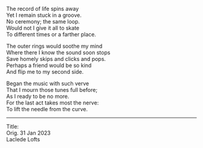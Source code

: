 The record of life spins away\
Yet I remain stuck in a groove.\
No ceremony; the same loop.\
Would not I give it all to skate\
To different times or a farther place.

The outer rings would soothe my mind\
Where there I know the sound soon stops\
Save homely skips and clicks and pops.\
Perhaps a friend would be so kind\
And flip me to my second side.

Began the music with such verve\
That I mourn those tunes full before;\
As I ready to be no more.\
For the last act takes most the nerve:\
To lift the needle from the curve.

-----

Title:\
Orig. 31 Jan 2023\
Laclede Lofts